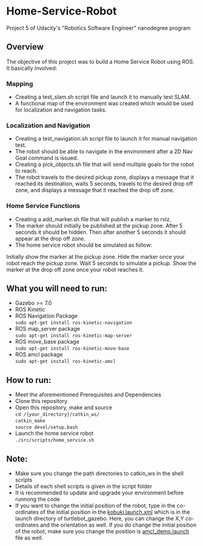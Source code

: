 # Home-Service-Robot

Project 5 of Udacity's "Robotics Software Engineer" nanodegree program 


## Overview 

The objective of this project was to build a Home Service Robot using ROS. It basically involved:
 
### Mapping 
* Creating a test_slam.sh script file and launch it to manually test SLAM.
* A functional map of the environment was created which would be used for localization and navigation tasks.

### Localization and Navigation
* Creating a test_navigation.sh script file to launch it for manual navigation test.
* The robot should be able to navigate in the environment after a 2D Nav Goal command is issued.
* Creating a pick_objects.sh file that will send multiple goals for the robot to reach.
* The robot travels to the desired pickup zone, displays a message that it reached its destination, waits 5 seconds, travels to the desired drop off zone, and displays a message that it reached the drop off zone.

### Home Service Functions 

* Creating a add_marker.sh file that will publish a marker to rviz.
* The marker should initially be published at the pickup zone. After 5 seconds it should be hidden. Then after another 5 seconds it should appear at the drop off zone. 
* The home service robot should be simulated as follow:

Initially show the marker at the pickup zone.
Hide the marker once your robot reach the pickup zone.
Wait 5 seconds to simulate a pickup.
Show the marker at the drop off zone once your robot reaches it.

## What you will need to run:

* Gazebo >= 7.0
* ROS Kinetic 
* ROS Navigation Package \
`sudo apt-get install ros-kinetic-navigation`
* ROS map_server package \
`sudo apt-get install ros-kinetic-map-server`
* ROS move_base package \
`sudo apt-get install ros-kinetic-move-base`
* ROS amcl package \
`sudo apt-get install ros-kinetic-amcl`

## How to run:
* Meet the aforementioned Prerequisites and Dependencies 
* Clone this repository 
* Open this repository, make and source \
`cd /{your_directory}/catkin_ws/` \
`catkin_make` \
`source devel/setup.bash`
* Launch the home service robot \
`./src/scripts/home_service.sh`

## Note:
* Make sure you change the path directories to catkin_ws in the shell scripts 
* Details of each shell scripts is given in the script folder 
* It is recommended to update and upgrade your environment before runnong the code 
* If you want to change the initial position of the robot, type in the co-ordinates of the initial position in the [kobuki.launch.xml](https://github.com/anushavaidya/Home-Service-Robot/blob/master/catkin_ws/src/turtlebot_simulator/turtlebot_gazebo/launch/includes/kobuki.launch.xml) which is in the launch directory of turtlebot_gazebo. Here, you can change the X,Y co-ordinates and the orientation as well. If you do change the initial position of the robot, make sure you change the position is [amcl_demo.launch](https://github.com/anushavaidya/Home-Service-Robot/blob/master/catkin_ws/src/turtlebot_simulator/turtlebot_gazebo/launch/amcl_demo.launch) file as well.





